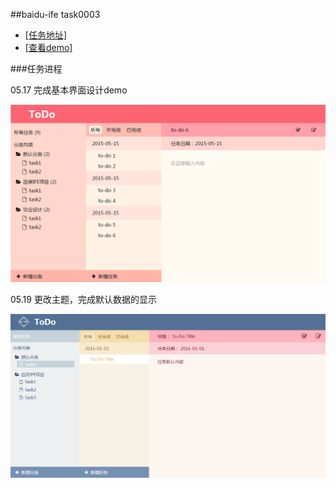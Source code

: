 ##baidu-ife task0003

- [[任务地址]](https://github.com/baidu-ife/ife/tree/master/task/task0003)
- [[查看demo]](http://www.chen9.info/baidu-ife-task/task0003/zchen9/)

###任务进程

05.17 完成基本界面设计demo

![设计图](./zchen9/img/demo_1.png)

05.19 更改主题，完成默认数据的显示

![设计图](./zchen9/img/demo_2.png)
